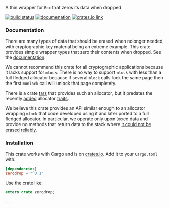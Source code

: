 
A thin wrapper for `Box` that zeros its data when dropped

[![build status](https://api.travis-ci.org/burdges/zerodrop-rs.png)](https://travis-ci.org/burdges/zerodrop-rs)
[![documenation](https://docs.rs/zerodrop/badge.svg)](https://docs.rs/zerodrop/)
[![crates.io link](https://img.shields.io/crates/v/zerodrop.svg)](https://crates.io/crates/zerodrop)


### Documentation

There are many types of data that should be erased when nolonger needed, with cryptographic key material being an extreme example.  This crate provides simple wrapper types that zero their contents when dropped.  See the [documentation](https://docs.rs/zerodrop/).

We cannot recommend this crate for all cryptographic applications because it lacks support for `mlock`.  There is no way to support `mlock` with less than a full fledged allocator because if several `mlock` calls lock the same page then the first `munlock` call will unlock that page completely.

There is a crate [tars](https://github.com/seb-m/tars/) that provides such an allocator, but it predates the recently [added](https://github.com/rust-lang/rfcs/pull/1398) allocator [traits](https://github.com/rust-lang/rust/issues/32838).

We believe this crate provides an API similar enough to an allocator wrapping `mlock` that code developed using it and later ported to a full fledged allocator.  In particular, we operate only upon `Box`ed data and provide no methods that return data to the stack where [it could not be erased reliably](https://github.com/rust-lang/rfcs/issues/1850).



### Installation

This crate works with Cargo and is on
[crates.io](https://crates.io/crates/zerodrop).  Add it to your `Cargo.toml` with:

```toml
[dependencies]
zerodrop = "^0.1"
```

Use the crate like:

```rust
extern crate zerodrop;

...
```
